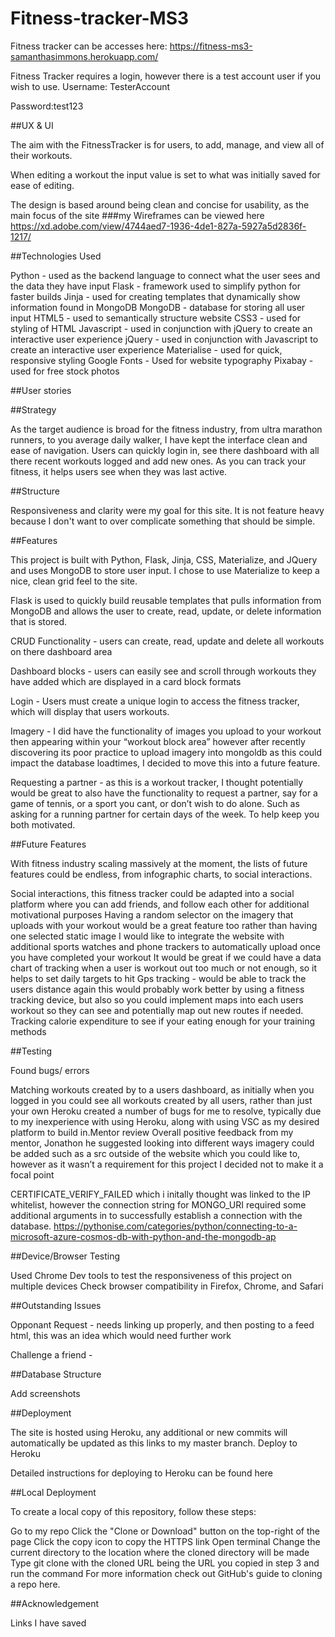 # Fitness-tracker-MS3

Fitness tracker can be accesses here:
https://fitness-ms3-samanthasimmons.herokuapp.com/

Fitness Tracker requires a login, however there is a test account user if you wish to use. Username: TesterAccount

Password:test123


##UX & UI

The aim with the FitnessTracker is for users, to add, manage, and view all of their workouts.

When editing a workout the input value is set to what was initially saved for ease of editing. 

The design is based around being clean and concise for usability, as the main focus of the site 
###my Wireframes can be viewed here
https://xd.adobe.com/view/4744aed7-1936-4de1-827a-5927a5d2836f-1217/


##Technologies Used

Python - used as the backend language to connect what the user sees and the data they have input
Flask - framework used to simplify python for faster builds
Jinja - used for creating templates that dynamically show information found in MongoDB
MongoDB - database for storing all user input
HTML5 - used to semantically structure website
CSS3 - used for styling of HTML
Javascript - used in conjunction with jQuery to create an interactive user experience
jQuery - used in conjunction with Javascript to create an interactive user experience
Materialise - used for quick, responsive styling
Google Fonts - Used for website typography
Pixabay - used for free stock photos

##User stories

##Strategy

As the target audience is broad for the fitness industry, from ultra marathon runners, to you average daily walker, I have kept the interface clean and ease of navigation. Users can quickly login in, see there dashboard with all there recent workouts logged and add new ones. As you can track your fitness, it helps users see when they was last active.

##Structure

Responsiveness and clarity were my goal for this site. It is not feature heavy because I don't want to over complicate something that should be simple.

##Features

This project is built with Python, Flask, Jinja, CSS, Materialize, and JQuery and uses MongoDB to store user input. I chose to use Materialize to keep a nice, clean grid feel to the site.

Flask is used to quickly build reusable templates that pulls information from MongoDB and allows the user to create, read, update, or delete information that is stored.

CRUD Functionality - users can create, read, update and delete all workouts on there dashboard area

Dashboard blocks -  users can easily see and scroll through workouts they have added which are displayed in a card block formats 

Login - Users must create a unique login to access the fitness tracker, which will display that users workouts. 

Imagery - I did have the functionality of images you upload to your workout then appearing within your “workout block area” however after recently discovering its poor practice to upload imagery into mongoldb as this could impact the database loadtimes, I decided to move this into a future feature.

Requesting a partner - as this is a workout tracker, I thought potentially would be great to also have the functionality to request a partner, say for a game of tennis, or a sport you cant, or don’t wish to do alone. Such as asking for a running partner for certain days of the week. To help keep you both motivated.

##Future Features

With fitness industry scaling massively at the moment, the lists of future features could be endless, from infographic charts, to social interactions.

Social interactions, this fitness tracker could be adapted into a social platform where you can add friends, and follow each other for additional motivational purposes
Having a random selector on the imagery that uploads with your workout would be a great feature too rather than having one selected static image
I would like to integrate the website with additional sports watches and phone trackers to automatically upload once you have completed your workout
It would be great if we could have a data chart of tracking when a user is workout out too much or not enough, so it helps to set daily targets to hit
Gps tracking - would be able to track the users distance again this would probably work better by using a fitness tracking device, but also so you could implement maps into each users workout so they can see and potentially map out new routes if needed.
Tracking calorie expenditure to see if your eating enough for your training methods

##Testing

Found bugs/ errors

Matching workouts created by to a users dashboard, as initially when you logged in you could see all workouts created by all users, rather than just your own 
Heroku created a number of bugs for me to resolve, typically due to my inexperience with using Heroku, along with using VSC as my desired platform to build in.Mentor review
Overall positive feedback from my mentor, Jonathon he suggested looking into different ways imagery could be added such as a src outside of the website  which you could like to, however as it wasn’t a requirement for this project I decided not to make it a focal point

CERTIFICATE_VERIFY_FAILED which i initally thought was linked to the IP whitelist, however the connection string for MONGO_URI required some additional arguments in to successfully establish a connection with the database.
https://pythonise.com/categories/python/connecting-to-a-microsoft-azure-cosmos-db-with-python-and-the-mongodb-ap


##Device/Browser Testing

Used Chrome Dev tools to test the responsiveness of this project on multiple devices
Check browser compatibility in Firefox, Chrome, and Safari

##Outstanding Issues

Opponant Request - needs linking up properly, and then posting to a feed html, this was an idea which would need further work

Challenge a friend - 

##Database Structure

Add screenshots

##Deployment

The site is hosted using Heroku, any additional or new commits will automatically be updated as this links to my master branch.
Deploy to Heroku

Detailed instructions for deploying to Heroku can be found here


##Local Deployment

To create a local copy of this repository, follow these steps:

Go to my repo
Click the "Clone or Download" button on the top-right of the page
Click the copy icon to copy the HTTPS link
Open terminal
Change the current directory to the location where the cloned directory will be made
Type git clone <cloned URL> with the cloned URL being the URL you copied in step 3 and run the command
For more information check out GitHub's guide to cloning a repo here.


##Acknowledgement

Links I have saved
